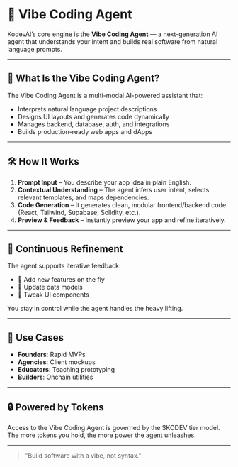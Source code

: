 # 🤖 Vibe Coding Agent

KodevAI’s core engine is the **Vibe Coding Agent** — a next-generation AI agent that understands your intent and builds real software from natural language prompts.

---

## 🎨 What Is the Vibe Coding Agent?

The Vibe Coding Agent is a multi-modal AI-powered assistant that:
- Interprets natural language project descriptions
- Designs UI layouts and generates code dynamically
- Manages backend, database, auth, and integrations
- Builds production-ready web apps and dApps

---

## 🛠️ How It Works

1. **Prompt Input** – You describe your app idea in plain English.
2. **Contextual Understanding** – The agent infers user intent, selects relevant templates, and maps dependencies.
3. **Code Generation** – It generates clean, modular frontend/backend code (React, Tailwind, Supabase, Solidity, etc.).
4. **Preview & Feedback** – Instantly preview your app and refine iteratively.

---

## 🔄 Continuous Refinement

The agent supports iterative feedback:
- 🤏 Add new features on the fly
- 🧩 Update data models
- 🎨 Tweak UI components

You stay in control while the agent handles the heavy lifting.

---

## 💼 Use Cases

- **Founders**: Rapid MVPs
- **Agencies**: Client mockups
- **Educators**: Teaching prototyping
- **Builders**: Onchain utilities

---

## 🔒 Powered by Tokens

Access to the Vibe Coding Agent is governed by the $KODEV tier model. The more tokens you hold, the more power the agent unleashes.

---

> "Build software with a vibe, not syntax."

